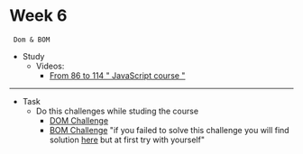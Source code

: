  # Week 6
     Dom & BOM
- Study 
    - Videos:
        - [From 86 to 114  " JavaScript  course "](https://www.youtube.com/playlist?list=PLDoPjvoNmBAx3kiplQR_oeDqLDBUDYwVv)


---
- Task
    - Do this challenges while studing the course 
        - [DOM Challenge](https://youtu.be/mGhGjzIKEqk) 
        - [BOM Challenge](https://youtu.be/LzKt8GaoFMs) "if you failed to solve this challenge you will find solution [here](https://youtu.be/ylsFXMHpFUQ) but at first try with yourself"